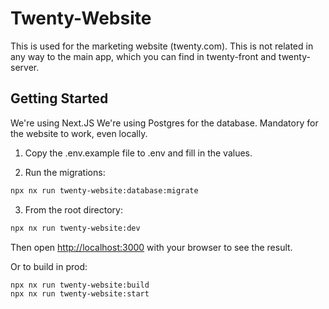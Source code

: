 # Twenty-Website

This is used for the marketing website (twenty.com).
This is not related in any way to the main app, which you can find in twenty-front and twenty-server.

## Getting Started

We're using Next.JS
We're using Postgres for the database. Mandatory for the website to work, even locally.

1. Copy the .env.example file to .env and fill in the values.

2. Run the migrations:

```bash
npx nx run twenty-website:database:migrate
```

3. From the root directory:

```bash
npx nx run twenty-website:dev
```

Then open [http://localhost:3000](http://localhost:3000) with your browser to see the result.

Or to build in prod:

```bash
npx nx run twenty-website:build
npx nx run twenty-website:start
```
